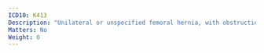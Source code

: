 ```yaml
---
ICD10: K413
Description: "Unilateral or unspecified femoral hernia, with obstruction, without gangrene"
Matters: No
Weight: 0
---
```

